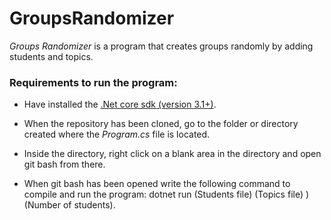 # GroupsRandomizer 

*Groups Randomizer* is a program that creates groups randomly by adding students and topics.

### Requirements to run the program:

- Have installed the [.Net core sdk (version 3.1+)](https://dotnet.microsoft.com/download).

- When the repository has been cloned, go to the folder or directory created where the *Program.cs* file is located.

- Inside the directory, right click on a blank area in the directory and open git bash from there.

- When git bash has been opened write the following command to compile and run the program: dotnet run (Students file) (Topics file) ) (Number of students).
